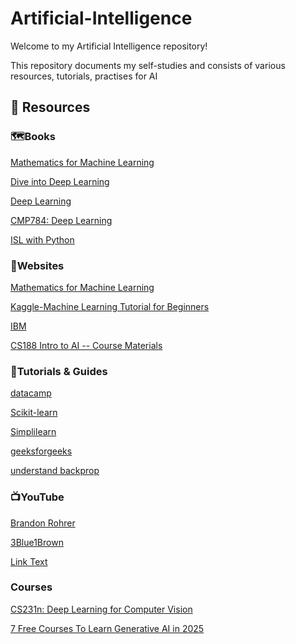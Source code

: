 # Artificial-Intelligence

Welcome to my  Artificial Intelligence repository!

This repository documents my self-studies and consists of various resources, tutorials, practises for AI

## 📌 Resources
### 🗺️Books
[Mathematics for Machine Learning](https://mml-book.github.io/book/mml-book.pdf)

[Dive into Deep Learning](https://d2l.ai/)

[Deep Learning](https://www.deeplearningbook.org/)

[CMP784: Deep Learning](https://web.cs.hacettepe.edu.tr/~erkut/cmp784.f22/lectures.html)

[ISL with Python](https://www.statlearning.com/resources-python)

### 🔗Websites
[Mathematics for Machine Learning](https://mml-book.github.io/)

[Kaggle-Machine Learning Tutorial for Beginners](https://www.kaggle.com/code/kanncaa1/machine-learning-tutorial-for-beginners#DATA-SCIENTIST)

[IBM](https://www.ibm.com/think/topics/supervised-learning)

[CS188 Intro to AI -- Course Materials](https://ai.berkeley.edu/home.html)

### 📝Tutorials & Guides
[datacamp](https://www.datacamp.com/tutorial/category/python)

[Scikit-learn](https://scikit-learn.org/stable/modules/ensemble.html#Extremely%20Randomized%20Trees)

[Simplilearn](https://www.simplilearn.com/tutorials/machine-learning-tutorial)

[geeksforgeeks](https://www.geeksforgeeks.org/machine-learning-projects/)

[understand backprop](https://karpathy.medium.com/yes-you-should-understand-backprop-e2f06eab496b)

### 📺YouTube
[Brandon Rohrer](https://www.youtube.com/@BrandonRohrer/playlists)

[3Blue1Brown](https://www.youtube.com/@3blue1brown/playlists)

[Link Text](URL)

### Courses
[CS231n: Deep Learning for Computer Vision](https://cs231n.stanford.edu/)

[7 Free Courses To Learn Generative AI in 2025](https://www.forbes.com/sites/rachelwells/2024/12/02/7-free-generative-ai-courses-for-2025/)

